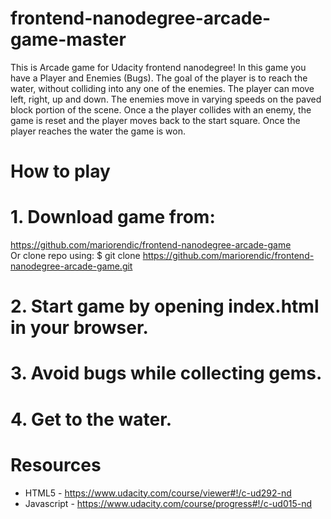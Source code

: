 # frontend-nanodegree-arcade-game-master
This is Arcade game for Udacity frontend nanodegree!
In this game you have a Player and Enemies (Bugs). The goal of the player is to reach the water, without colliding into any one of the enemies. The player can move left, right, up and down. The enemies move in varying speeds on the paved block portion of the scene. Once a the player collides with an enemy, the game is reset and the player moves back to the start square. Once the player reaches the water the game is won.

# How to play


# 1. Download game from:
https://github.com/mariorendic/frontend-nanodegree-arcade-game
<br>
Or clone repo using:
$ git clone https://github.com/mariorendic/frontend-nanodegree-arcade-game.git

# 2. Start game by opening index.html in your browser.

# 3. Avoid bugs while collecting gems.

# 4. Get to the water.


# Resources
* HTML5 - https://www.udacity.com/course/viewer#!/c-ud292-nd
* Javascript - https://www.udacity.com/course/progress#!/c-ud015-nd

